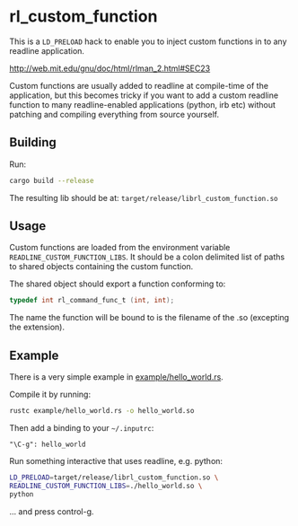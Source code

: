 # rl_custom_function

This is a `LD_PRELOAD` hack to enable you to inject custom
functions in to any readline application.

http://web.mit.edu/gnu/doc/html/rlman_2.html#SEC23

Custom functions are usually added to readline at compile-time
of the application, but this becomes tricky if you want to add
a custom readline function to many readline-enabled applications
(python, irb etc) without patching and compiling everything from
source yourself.

## Building

Run:
```bash
cargo build --release
```

The resulting lib should be at: `target/release/librl_custom_function.so`

## Usage

Custom functions are loaded from the environment variable
`READLINE_CUSTOM_FUNCTION_LIBS`.
It should be a colon delimited list of paths to shared objects
containing the custom function.

The shared object should export a function conforming to:
```c
typedef int rl_command_func_t (int, int);
```

The name the function will be bound to is the filename of the .so
(excepting the extension).

## Example

There is a very simple example in [example/hello_world.rs](example/hello_world.rs).

Compile it by running:
```bash
rustc example/hello_world.rs -o hello_world.so
```

Then add a binding to your `~/.inputrc`:
```
"\C-g": hello_world
```

Run something interactive that uses readline, e.g. python:
```bash
LD_PRELOAD=target/release/librl_custom_function.so \
READLINE_CUSTOM_FUNCTION_LIBS=./hello_world.so \
python
```

... and press control-g.
